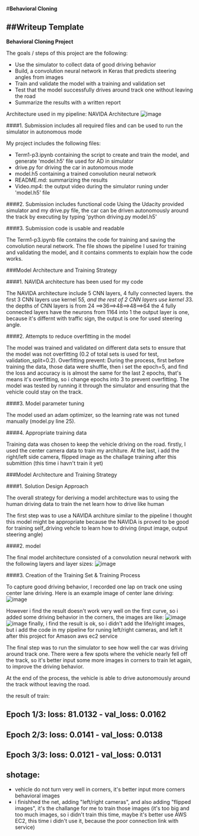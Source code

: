 #**Behavioral Cloning** 

##Writeup Template
---

**Behavioral Cloning Project**

The goals / steps of this project are the following:
* Use the simulator to collect data of good driving behavior
* Build, a convolution neural network in Keras that predicts steering angles from images
* Train and validate the model with a training and validation set
* Test that the model successfully drives around track one without leaving the road
* Summarize the results with a written report


[//]: # (Image References)

Architecture used in my pipeline: NAVIDA Architecture
 ![image](https://github.com/Genzaiwuxian/term1-p3/blob/master/cnn-architecture-624x890.png)

####1. Submission includes all required files and can be used to run the simulator in autonomous mode

My project includes the following files:
* Term1-p3.ipynb containing the script to create and train the model, and generate 'model.h5' file used for AD in simulator
* drive.py for driving the car in autonomous mode
* model.h5 containing a trained convolution neural network 
* README.md: summarizing the results
* Video.mp4: the output video during the simulator runing under 'model.h5' file

####2. Submission includes functional code
Using the Udacity provided simulator and my drive.py file, the car can be driven autonomously around the track by executing 
by typing 'python driving.py model.h5'

####3. Submission code is usable and readable

The Term1-p3.ipynb file contains the code for training and saving the convolution neural network. The file shows the pipeline I used for training and validating the model, and it contains comments to explain how the code works.

###Model Architecture and Training Strategy

####1. NAVIDA architecture has been used for my code

The NAVIDA architecture include 5 CNN layers, 4 fully connected layers.
the first 3 CNN layers use kernel 5*5, and the rest of 2 CNN layers use kernel 3*3.
the depths of CNN layers is from 24 ==>36==>48==>48==>64 
the 4 fully connected layers have the neurons from 1164 into 1 
the output layer is one, because it's differnt with traffic sign, the output is one for used steering angle.

####2. Attempts to reduce overfitting in the model

The model was trained and validated on different data sets to ensure that the model was not overfitting (0.2 of total sets is used for test, validation_split=0.2). 
Overfitting prevent: During the process, first before training the data, those data were shuffle, then i set the epoch=5, and find the loss and accuracy is is almost the same for the last 2 epochs, that's means it's overfitting, so i change epochs into 3 to prevent overfitting.
The model was tested by running it through the simulator and ensuring that the vehicle could stay on the track.

####3. Model parameter tuning

The model used an adam optimizer, so the learning rate was not tuned manually (model.py line 25).

####4. Appropriate training data

Training data was chosen to keep the vehicle driving on the road. firstly, I used the center camera data to train my architure. 
At the last, i add the right/left side camera, flipped image as the challage training after this submittion (this time i havn't train it yet)

###Model Architecture and Training Strategy

####1. Solution Design Approach

The overall strategy for deriving a model architecture was to using the human driving data to train the net learn how to drive like human

The first step was to use a NAVIDA architure similar to the pipeline I thought this model might be appropriate because the NAVIDA is proved to be good for training self_driving vehcle to learn how to driving (input image, output steering angle) 

####2. model

The final model architecture  consisted of a convolution neural network with the following layers and layer sizes:
![image](https://github.com/Genzaiwuxian/term1-p3/blob/master/architecture.jpg)

####3. Creation of the Training Set & Training Process

To capture good driving behavior, I recorded one lap on track one using center lane driving. Here is an example image of center lane driving:
![image](https://github.com/Genzaiwuxian/term1-p3/blob/master/center_2017_11_05_21_49_42_498.jpg)

However i find the result doesn't work very well on the first curve, so i added some driving behavior in the corners, the images are like:
![image](https://github.com/Genzaiwuxian/term1-p3/blob/master/center_2017_11_05_21_49_10_477.jpg)
![image](https://github.com/Genzaiwuxian/term1-p3/blob/master/center_2017_11_05_21_49_57_311.jpg)
finally, i find the result is ok, so i didn't add the life/right images, but i add the code in my pipeline for runing left/right cameras, and left it after this project for Amason aws ec2 service

The final step was to run the simulator to see how well the car was driving around track one. There were a few spots where the vehicle nearly fell off the track, so it's better input some more images in corners to train let again, to improve the driving behavior.

At the end of the process, the vehicle is able to drive autonomously around the track without leaving the road.

the result of train:
## Epoch 1/3: loss: 81.0132 - val_loss: 0.0162
## Epoch 2/3: loss: 0.0141 - val_loss: 0.0138
## Epoch 3/3: loss: 0.0121 - val_loss: 0.0131

## shotage:
- vehicle do not turn very well in corners, it's better input more corners behavioral images
- i finishhed the net, adding "left/right cameras", and also adding "flipped images", it's the challange for me to train those images (it's too big and too much images, so i didn't train this time, maybe it's better use AWS EC2, this time i didn't use it, because the poor connection link with service)
